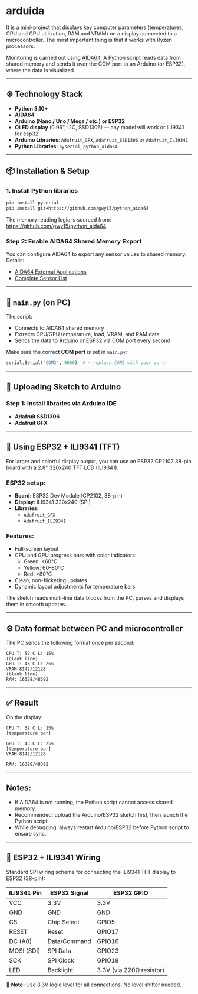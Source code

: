 # arduida

It is a mini-project that displays key computer parameters (temperatures, CPU and GPU utilization, RAM and VRAM) on a display connected to a microcontroller. The most important thing is that it works with Ryzen processors.

Monitoring is carried out using [AIDA64](https://www.aida64.com/). A Python script reads data from shared memory and sends it over the COM port to an Arduino (or ESP32), where the data is visualized.

---

## ⚙ Technology Stack

- **Python 3.10+**
- **AIDA64**
- **Arduino (Nano / Uno / Mega / etc.) or ESP32**
- **OLED display** (0.96", I2C, SSD1306) — any model will work or ILI9341 for esp32
- **Arduino Libraries**: `Adafruit_GFX`, `Adafruit_SSD1306` or `Adafruit_ILI9341`
- **Python Libraries**: `pyserial`, `python_aida64`

---

## 📦 Installation & Setup

### 1. Install Python libraries

```bash
pip install pyserial
pip install git+https://github.com/gwy15/python_aida64
```

The memory reading logic is sourced from: https://github.com/gwy15/python_aida64

### Step 2: Enable AIDA64 Shared Memory Export

You can configure AIDA64 to export any sensor values to shared memory.  
Details:
- [AIDA64 External Applications](https://www.aida64.com/user-manual/hardware-monitoring/external-applications)
- [Complete Sensor List](https://www.aida64.com/user-manual/hardware-monitoring/external-applications/complete-sensor-value-list)

---

## 📜 `main.py` (on PC)

The script:

- Connects to AIDA64 shared memory
- Extracts CPU/GPU temperature, load, VRAM, and RAM data
- Sends the data to Arduino or ESP32 via COM port every second

Make sure the correct **COM port** is set in `main.py`:

```python
serial.Serial("COM3", 9600)  # ← replace COM3 with your port!
```

---

## 🔌 Uploading Sketch to Arduino

### Step 1: Install libraries via Arduino IDE

- **Adafruit SSD1306**
- **Adafruit GFX**

---

## 🔌 Using ESP32 + ILI9341 (TFT)

For larger and colorful display output, you can use an ESP32 CP2102 38-pin board with a 2.8" 320x240 TFT LCD (ILI9341).

### ESP32 setup:

- **Board**: ESP32 Dev Module (CP2102, 38-pin)
- **Display**: ILI9341 320x240 (SPI)
- **Libraries**:
  - `Adafruit_GFX`
  - `Adafruit_ILI9341`

### Features:

- Full-screen layout
- CPU and GPU progress bars with color indicators:
  - Green: <60°C
  - Yellow: 60–80°C
  - Red: >80°C
- Clean, non-flickering updates
- Dynamic layout adjustments for temperature bars

The sketch reads multi-line data blocks from the PC, parses and displays them in smooth updates.

---

## ⚙️ Data format between PC and microcontroller

The PC sends the following format once per second:

```
CPU T: 52 C L: 15%
(blank line)
GPU T: 43 C L: 25%
VRAM 8142/12128
(blank line)
RAM: 16328/48392
```

---

## ✅ Result

On the display:

```
CPU T: 52 C L: 15%
[temperature bar]

GPU T: 43 C L: 25%
[temperature bar]
VRAM 8142/12128

RAM: 16328/48392
```

---

## Notes:
- If AIDA64 is not running, the Python script cannot access shared memory.
- Recommended: upload the Arduino/ESP32 sketch first, then launch the Python script.
- While debugging: always restart Arduino/ESP32 before Python script to ensure sync.

---

## 🧩 ESP32 + ILI9341 Wiring

Standard SPI wiring scheme for connecting the ILI9341 TFT display to ESP32 (38-pin):

| ILI9341 Pin   | ESP32 Signal     | ESP32 GPIO     |
|---------------|------------------|----------------|
| VCC           | 3.3V             | 3.3V           |
| GND           | GND              | GND            |
| CS            | Chip Select      | GPIO5          |
| RESET         | Reset            | GPIO17         |
| DC (A0)       | Data/Command     | GPIO16         |
| MOSI (SDI)    | SPI Data         | GPIO23         |
| SCK           | SPI Clock        | GPIO18         |
| LED           | Backlight        | 3.3V (via 220Ω resistor) |

📌 **Note:** Use 3.3V logic level for all connections. No level shifter needed.
